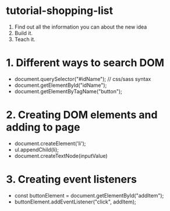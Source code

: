# tutorial-shopping-list


1. Find out all the information you can about the new idea
2. Build it.
3. Teach it.


# 1. Different ways to search DOM

- document.querySelector("#idName");   // css/sass syntax
- document.getElementById("idName");
- document.getElementByTagName("button");

# 2. Creating DOM elements and adding to page

- document.createElement('li');
- ul.appendChild(li);
- document.createTextNode(inputValue)

# 3. Creating event listeners

- const buttonElement = document.getElementById("addItem"); 
- buttonElement.addEventListener("click", addItem);
